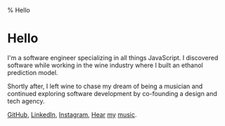 % Hello

# Hello

I'm a software engineer specializing in all things JavaScript. I discovered software while working in the wine industry  where I built an ethanol prediction model.

Shortly after, I left wine to chase my dream of being a musician and continued exploring software development by co-founding a design and tech agency.

[GitHub](http://github.com/rgruesbeck/projects),
[LinkedIn](https://www.linkedin.com/in/ron-gruesbeck/),
[Instagram](https://www.instagram.com/kybrdct),
[Hear](https://youtu.be/mq5n-WyPh3A)
[my](https://youtu.be/O8TaunWUPYA)
[music](https://youtu.be/bzTLttOCCj0?t=220).

<style type="text/css">
.title {
	display: none;
}
</style>
